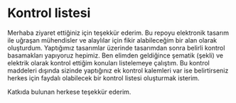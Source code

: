 # Kontrol listesi

Merhaba ziyaret ettiğiniz için teşekkür ederim. Bu repoyu elektronik tasarım ile uğraşan mühendisler ve alaylılar için fikir alabileceğim bir alan olarak oluşturdum. Yaptığımız tasarımlar üzerinde tasarımdan sonra belirli kontrol basamakları yapıyoruz hepimiz. Ben elimden geldiğince şematik (şekli) ve elektrik olarak kontrol ettiğim konuları listelemeye çalıştım. Bu kontrol maddeleri dışında sizinde yaptığınız ek kontrol kalemleri var ise belirtirseniz herkes için faydalı olabilecek bir kontrol listesi oluşturmak isterim. 

Katkıda bulunan herkese teşekkür ederim.
